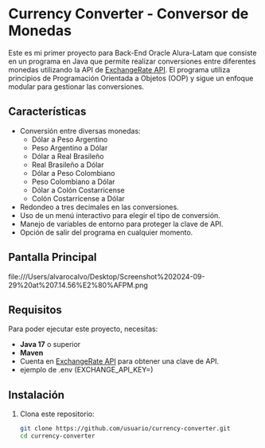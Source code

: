 # Currency Converter - Conversor de Monedas

Este es mi primer proyecto para Back-End Oracle Alura-Latam que consiste en un programa en Java que permite realizar conversiones entre diferentes monedas utilizando la API de [ExchangeRate API](https://app.exchangerate-api.com/). El programa utiliza principios de Programación Orientada a Objetos (OOP) y sigue un enfoque modular para gestionar las conversiones.

## Características

- Conversión entre diversas monedas:
  - Dólar a Peso Argentino
  - Peso Argentino a Dólar
  - Dólar a Real Brasileño
  - Real Brasileño a Dólar
  - Dólar a Peso Colombiano
  - Peso Colombiano a Dólar
  - Dólar a Colón Costarricense
  - Colón Costarricense a Dólar
- Redondeo a tres decimales en las conversiones.
- Uso de un menú interactivo para elegir el tipo de conversión.
- Manejo de variables de entorno para proteger la clave de API.
- Opción de salir del programa en cualquier momento.

## Pantalla Principal

file:///Users/alvarocalvo/Desktop/Screenshot%202024-09-29%20at%207.14.56%E2%80%AFPM.png

## Requisitos

Para poder ejecutar este proyecto, necesitas:

- **Java 17** o superior
- **Maven**
- Cuenta en [ExchangeRate API](https://app.exchangerate-api.com/) para obtener una clave de API.
- ejemplo de .env (EXCHANGE_API_KEY=)

## Instalación

1. Clona este repositorio:

   ```bash
   git clone https://github.com/usuario/currency-converter.git
   cd currency-converter
